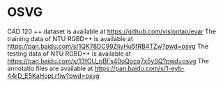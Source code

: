 # OSVG
CAD 120 ++ dataset is available at https://github.com/visiontao/evar
The training data of NTU RGBD++ is available at  https://pan.baidu.com/s/1QK78DC99ZliyHu5fRB4TZw?pwd=osvg
The testing data of NTU RGBD++ is available at https://pan.baidu.com/s/13fOU_pBFs40oQocq7x5ySQ?pwd=osvg
The annotatio files are available at https://pan.baidu.com/s/1-eyb-44rD_E5KaHopLrfiw?pwd=osvg

